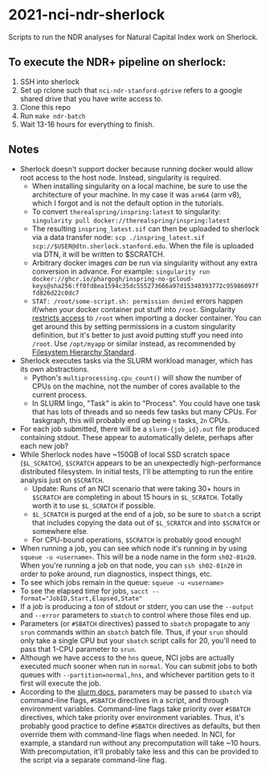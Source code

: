# 2021-nci-ndr-sherlock
Scripts to run the NDR analyses for Natural Capital Index work on Sherlock.

## To execute the NDR+ pipeline on sherlock:

1.  SSH into sherlock
2.  Set up rclone such that `nci-ndr-stanford-gdrive` refers to a google shared drive that you have write access to.
3.  Clone this repo
4.  Run `make ndr-batch`
5.  Wait 13-16 hours for everything to finish.


## Notes

* Sherlock doesn't support docker because running docker would allow root access to the host node.
  Instead, singularity is required.
   * When installing singularity on a local machine, be sure to use the architecture of your machine.
     In my case it was `arm64` (arm v8), which I forgot and is not the default option in the tutorials.
   * To convert `therealspring/inspring:latest` to singularity: `singularity pull docker://therealspring/inspring:latest`
   * The resulting `inspring_latest.sif` can then be uploaded to sherlock via a data transfer node:
     `scp ./inspring_latest.sif scp://$USER@dtn.sherlock.stanford.edu`.  When the file is uploaded via DTN, it
     will be written to $SCRATCH.
  * Arbitrary docker images _can_ be run via singularity without any extra conversion in advance.  For example:
    `singularity run docker://ghcr.io/phargogh/inspring-no-gcloud-keys@sha256:ff0fd8ea1594c35dc555273666a97d15340393772c95986097ffd826d22c0dc7`
  * `STAT: /root/some-script.sh: permission denied` errors happen if/when your
    docker container put stuff into `/root`.  Singularity [restricts access](https://sylabs.io/guides/3.9/user-guide/singularity_and_docker.html#best-practices-for-docker-singularityce-compatibility)
    to `/root` when importing a docker container.  You can get around this by setting permissions in a custom
    singularity definition, but it's better to just avoid putting stuff you need into `/root`.
    Use `/opt/myapp` or similar instead, as recommended by [Filesystem Hierarchy Standard](https://en.wikipedia.org/wiki/Filesystem_Hierarchy_Standard).
* Sherlock executes tasks via the SLURM workload manager, which has its own abstractions.
   * Python's `multiprocessing.cpu_count()` will show the number of CPUs on the machine, not the number of cores available to the current process.
   * In SLURM lingo, "Task" is akin to "Process".  You could have one task that has lots of threads and so needs few tasks but many CPUs.
     For taskgraph, this will probably end up being `n` tasks, `2n` CPUs.
* For each job submitted, there will be a `slurm-{job_id}.out` file produced containing stdout.
  These appear to automatically delete, perhaps after each new job?
* While Sherlock nodes have ~150GB of local SSD scratch space (`$L_SCRATCH`), `$SCRATCH` appears to be an
  unexpectedly high-performance distributed filesystem.  In initial tests, I'll be attempting to run the entire
  analysis just on `$SCRATCH`.
  * Update: Runs of an NCI scenario that were taking 30+ hours in `$SCRATCH` are completing in about 15 hours
    in `$L_SCRATCH`.  Totally worth it to use `$L_SCRATCH` if possible.
  * `$L_SCRATCH` is purged at the end of a job, so be sure to `sbatch` a script that includes copying the data
    out of `$L_SCRATCH` and into `$SCRATCH` or somewhere else.
  * For CPU-bound operations, `$SCRATCH` is probably good enough!
* When running a job, you can see which node it's running in by using `squeue -u <username>`.  This will be a node name
  in the form `sh02-01n20`.  When you're running a job on that node, you can `ssh sh02-01n20` in order to poke
  around, run diagnostics, inspect things, etc.
* To see which jobs remain in the queue: `squeue -u <username>`
* To see the elapsed time for jobs, `sacct --format="JobID,Start,Elapsed,State"`
* If a job is producing a _ton_ of stdout or stderr, you can use the `--output` and `--error` parameters to `sbatch`
  to control where those files end up.
* Parameters (or `#SBATCH` directives) passed to `sbatch` propagate to any `srun` commands within an `sbatch` batch file.
  Thus, if your `srun` should only take a single CPU but your `sbatch` script calls for 20, you'll need to pass that
  1-CPU parameter to `srun`.
* Although we have access to the `hns` queue, NCI jobs are actually executed
  _much_ sooner when run in `normal`.  You can submit jobs to both queues with
  `--partition=normal,hns`, and whichever partition gets to it first will
  execute the job.
* According to the [slurm docs](https://slurm.schedmd.com/sbatch.html#SECTION_INPUT-ENVIRONMENT-VARIABLES), parameters may be
  passed to `sbatch` via command-line flags, `#SBATCH` directives in a script, and through environment variables.
  Command-line flags take priority over `#SBATCH` directives, which take priority over environment variables.
  Thus, it's probably good practice to define `#SBATCH` directives as defaults,
  but then override them with command-line flags when needed.  In NCI, for
  example, a standard run without any precomputation will take ~10 hours.  With
  precomputation, it'll probably take less and this can be provided to the
  script via a separate command-line flag.
